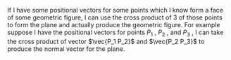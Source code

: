 If I have some positional vectors for some points which I know form a face of some geometric figure, I can use the cross product of 3 of those points to form the plane and actually produce the geometric figure. For example suppose I have the positional vectors for points $P_1$ , $P_2$ , and $P_3$ , I can take the cross product of vector $\vec{P_1 P_2}$ and $\vec{P_2 P_3}$ to produce the normal vector for the plane. 